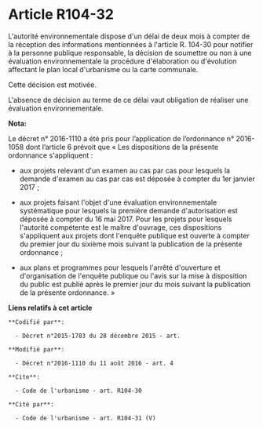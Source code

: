 # Article R104-32

L'autorité environnementale dispose d'un délai de deux mois à compter de la réception des informations mentionnées à
l'article R. 104-30 pour notifier à la personne publique responsable, la décision de soumettre ou non à une évaluation
environnementale la procédure d'élaboration ou d'évolution affectant le plan local d'urbanisme ou la carte communale. 

Cette décision est motivée. 

L'absence de décision au terme de ce délai vaut obligation de réaliser une évaluation environnementale.

**Nota:**

Le décret n° 2016-1110 a été pris pour l’application de l’ordonnance n° 2016-1058 dont l’article 6 prévoit que « Les
dispositions de la présente ordonnance s'appliquent : 

- aux projets relevant d'un examen au cas par cas pour lesquels la demande d'examen au cas par cas est déposée à compter du
1er janvier 2017 ; 

- aux projets faisant l'objet d'une évaluation environnementale systématique pour lesquels la première demande d'autorisation
est déposée à compter du 16 mai 2017. Pour les projets pour lesquels l'autorité compétente est le maître d'ouvrage, ces
dispositions s'appliquent aux projets dont l'enquête publique est ouverte à compter du premier jour du sixième mois suivant
la publication de la présente ordonnance ; 

- aux plans et programmes pour lesquels l'arrêté d'ouverture et d'organisation de l'enquête publique ou l'avis sur la mise à
disposition du public est publié après le premier jour du mois suivant la publication de la présente ordonnance. »

**Liens relatifs à cet article**

	**Codifié par**:

	  - Décret n°2015-1783 du 28 décembre 2015 - art.

	**Modifié par**:

	  - Décret n°2016-1110 du 11 août 2016 - art. 4

	**Cite**:

	  - Code de l'urbanisme - art. R104-30

	**Cité par**:

	  - Code de l'urbanisme - art. R104-31 (V)
